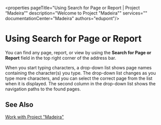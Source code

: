 <properties
	pageTitle="Using Search for Page or Report | Project “Madeira”"
        description="Welcome to Project "Madeira"" 
        services="" 
        documentationCenter="Madeira"
        authors="edupont"/>
    
# Using Search for Page or Report
You can find any page, report, or view by using the **Search for Page or Report** field in the top right corner of the address bar.

When you start typing characters, a drop-down list shows page names containing the character(s) you type. The drop-down list changes as you type more characters, and you can select the correct page from the list when it is displayed. The second column in the drop-down list shows the navigation paths to the found pages.

## See Also
[Work with Project "Madeira"](ui-work-product.md)

